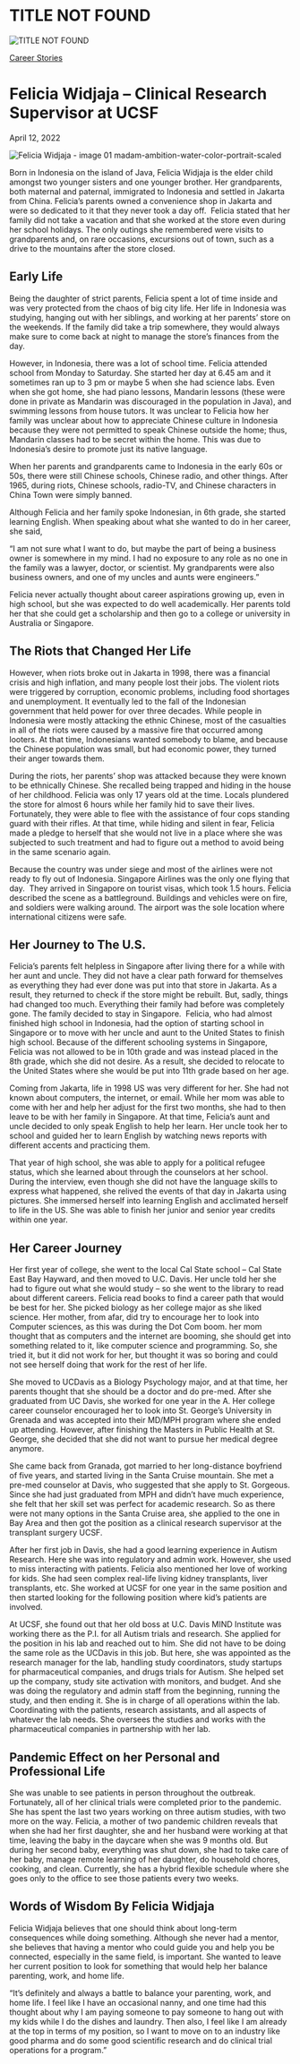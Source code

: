 # TITLE NOT FOUND

![TITLE NOT FOUND](https://madamambition.com/wp-content/uploads/2022/12/Felicia-Widjaja-image-01-madam-ambition-water-color-portrait-scaled-1.jpg)

[Career Stories](https://madamambition.com/category/career-stories/)

Felicia Widjaja – Clinical Research Supervisor at UCSF
======================================================

April 12, 2022

![](https://madamambition.com/wp-content/uploads/2022/12/Felicia-Widjaja-image-01-madam-ambition-water-color-portrait-scaled-1.jpg "Felicia Widjaja - image 01 madam-ambition-water-color-portrait-scaled")

Born in Indonesia on the island of Java, Felicia Widjaja is the elder child amongst two younger sisters and one younger brother. Her grandparents, both maternal and paternal, immigrated to Indonesia and settled in Jakarta from China. Felicia’s parents owned a convenience shop in Jakarta and were so dedicated to it that they never took a day off.  Felicia stated that her family did not take a vacation and that she worked at the store even during her school holidays. The only outings she remembered were visits to grandparents and, on rare occasions, excursions out of town, such as a drive to the mountains after the store closed.

Early Life
----------

Being the daughter of strict parents, Felicia spent a lot of time inside and was very protected from the chaos of big city life. Her life in Indonesia was studying, hanging out with her siblings, and working at her parents’ store on the weekends. If the family did take a trip somewhere, they would always make sure to come back at night to manage the store’s finances from the day.

However, in Indonesia, there was a lot of school time. Felicia attended school from Monday to Saturday. She started her day at 6.45 am and it sometimes ran up to 3 pm or maybe 5 when she had science labs. Even when she got home, she had piano lessons, Mandarin lessons (these were done in private as Mandarin was discouraged in the population in Java), and swimming lessons from house tutors. It was unclear to Felicia how her  family was unclear about how to appreciate Chinese culture in Indonesia because they were not permitted to speak Chinese outside the home; thus, Mandarin classes had to be secret within the home. This was due to Indonesia’s desire to promote just its native language.

When her parents and grandparents came to Indonesia in the early 60s or 50s, there were still Chinese schools, Chinese radio, and other things. After 1965, during riots, Chinese schools, radio-TV, and Chinese characters in China Town were simply banned.

Although Felicia and her family spoke Indonesian, in 6th grade, she started learning English. When speaking about what she wanted to do in her career, she said,

“I am not sure what I want to do, but maybe the part of being a business owner is somewhere in my mind. I had no exposure to any role as no one in the family was a lawyer, doctor, or scientist. My grandparents were also business owners, and one of my uncles and aunts were engineers.”

Felicia never actually thought about career aspirations growing up, even in high school, but she was expected to do well academically. Her parents told her that she could get a scholarship and then go to a college or university in Australia or Singapore.

The Riots that Changed Her Life
-------------------------------

However, when riots broke out in Jakarta in 1998, there was a financial crisis and high inflation, and many people lost their jobs. The violent riots were triggered by corruption, economic problems, including food shortages and unemployment. It eventually led to the fall of the Indonesian government that held power for over three decades. While people in Indonesia were mostly attacking the ethnic Chinese, most of the casualties in all of the riots were caused by a massive fire that occurred among looters. At that time, Indonesians wanted somebody to blame, and because the Chinese population was small, but had economic power, they turned their anger towards them.

During the riots, her parents’ shop was attacked because they were known to be ethnically Chinese. She recalled being trapped and hiding in the house of her childhood. Felicia was only 17 years old at the time. Locals plundered the store for almost 6 hours while her family hid to save their lives. Fortunately, they were able to flee with the assistance of four cops standing guard with their rifles. At that time, while hiding and silent in fear, Felicia made a pledge to herself that she would not live in a place where she was subjected to such treatment and had to figure out a method to avoid being in the same scenario again.

Because the country was under siege and most of the airlines were not ready to fly out of Indonesia. Singapore Airlines was the only one flying that day.  They arrived in Singapore on tourist visas, which took 1.5 hours. Felicia described the scene as a battleground. Buildings and vehicles were on fire, and soldiers were walking around. The airport was the sole location where international citizens were safe.

Her Journey to The U.S.
-----------------------

Felicia’s parents felt helpless in Singapore after living there for a while with her aunt and uncle. They did not have a clear path forward for themselves as everything they had ever done was put into that store in Jakarta. As a result, they returned to check if the store might be rebuilt. But, sadly, things had changed too much. Everything their family had before was completely gone. The family decided to stay in Singapore.  Felicia, who had almost finished high school in Indonesia, had the option of starting school in Singapore or to move with her uncle and aunt to the United States to finish high school. Because of the different schooling systems in Singapore, Felicia was not allowed to be in 10th grade and was instead placed in the 8th grade, which she did not desire. As a result, she decided to relocate to the United States where she would be put into 11th grade based on her age.

Coming from Jakarta, life in 1998 US was very different for her. She had not known about computers, the internet, or email. While her mom was able to come with her and help her adjust for the first two months, she had to then leave to be with her family in Singapore. At that time, Felicia’s aunt and uncle decided to only speak English to help her learn. Her uncle took her to school and guided her to learn English by watching news reports with different accents and practicing them.

That year of high school, she was able to apply for a political refugee status, which she learned about through the counselors at her school. During the interview, even though she did not have the language skills to express what happened, she relived the events of that day in Jakarta using pictures. She immersed herself into learning English and acclimated herself to life in the US. She was able to finish her junior and senior year credits within one year.

Her Career Journey
------------------

Her first year of college, she went to the local Cal State school – Cal State East Bay Hayward, and then moved to U.C. Davis. Her uncle told her she had to figure out what she would study – so she went to the library to read about different careers. Felicia read books to find a career path that would be best for her. She picked biology as her college major as she liked science. Her mother, from afar, did try to encourage her to look into Computer sciences, as this was during the Dot Com boom. her mom thought that as computers and the internet are booming, she should get into something related to it, like computer science and programming. So, she tried it, but it did not work for her, but thought it was so boring and could not see herself doing that work for the rest of her life.

She moved to UCDavis as a Biology Psychology major, and at that time, her parents thought that she should be a doctor and do pre-med. After she graduated from UC Davis, she worked for one year in the A. Her college career counselor encouraged her to look into St. George’s University in Grenada and was accepted into their MD/MPH program where she ended up attending. However, after finishing the Masters in Public Health at St. George, she decided that she did not want to pursue her medical degree anymore.

She came back from Granada, got married to her long-distance boyfriend of five years, and started living in the Santa Cruise mountain. She met a pre-med counselor at Davis, who suggested that she apply to St. Gorgeous. Since she had just graduated from MPH and didn’t have much experience, she felt that her skill set was perfect for academic research. So as there were not many options in the Santa Cruise area, she applied to the one in Bay Area and then got the position as a clinical research supervisor at the transplant surgery UCSF.

After her first job in Davis, she had a good learning experience in Autism Research. Here she was into regulatory and admin work. However, she used to miss interacting with patients. Felicia also mentioned her love of working for kids. She had seen complex real-life living kidney transplants, liver transplants, etc. She worked at UCSF for one year in the same position and then started looking for the following position where kid’s patients are involved.

At UCSF, she found out that her old boss at U.C. Davis MIND Institute was working there as the P.I. for all Autism trials and research. She applied for the position in his lab and reached out to him. She did not have to be doing the same role as the UCDavis in this job. But here, she was appointed as the research manager for the lab, handling study coordinators, study startups for pharmaceutical companies, and drugs trials for Autism. She helped set up the company, study site activation with monitors, and budget. And she was doing the regulatory and admin staff from the beginning, running the study, and then ending it. She is in charge of all operations within the lab. Coordinating with the patients, research assistants, and all aspects of whatever the lab needs. She oversees the studies and works with the pharmaceutical companies in partnership with her lab.

Pandemic Effect on her Personal and Professional Life
-----------------------------------------------------

She was unable to see patients in person throughout the outbreak. Fortunately, all of her clinical trials were completed prior to the pandemic. She has spent the last two years working on three autism studies, with two more on the way. Felicia, a mother of two pandemic children reveals that when she had her first daughter, she and her husband were working at that time, leaving the baby in the daycare when she was 9 months old. But during her second baby, everything was shut down, she had to take care of her baby, manage remote learning of her daughter, do household chores, cooking, and clean. Currently, she has a hybrid flexible schedule where she goes only to the office to see those patients every two weeks.

Words of Wisdom By Felicia Widjaja
----------------------------------

Felicia Widjaja believes that one should think about long-term consequences while doing something. Although she never had a mentor, she believes that having a mentor who could guide you and help you be connected, especially in the same field, is important. She wanted to leave her current position to look for something that would help her balance parenting, work, and home life.

“It’s definitely and always a battle to balance your parenting, work, and home life. I feel like I have an occasional nanny, and one time had this thought about why I am paying someone to pay someone to hang out with my kids while I do the dishes and laundry. Then also, I feel like I am already at the top in terms of my position, so I want to move on to an industry like good pharma and do some good scientific research and do clinical trial operations for a program.”